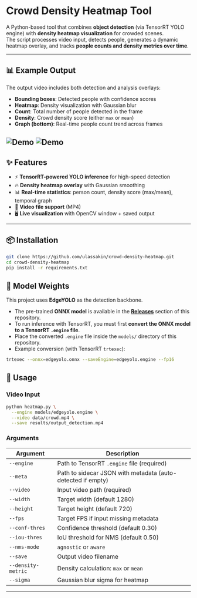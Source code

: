 # Crowd Density Heatmap Tool

A Python-based tool that combines **object detection** (via TensorRT YOLO engine) with **density heatmap visualization** for crowded scenes.  
The script processes video input, detects people, generates a dynamic heatmap overlay, and tracks **people counts and density metrics over time**.

---

## 📊 Example Output

The output video includes both detection and analysis overlays:

- **Bounding boxes**: Detected people with confidence scores  
- **Heatmap**: Density visualization with Gaussian blur  
- **Count**: Total number of people detected in the frame  
- **Density**: Crowd density score (either `max` or `mean`)  
- **Graph (bottom)**: Real-time people count trend across frames  

![Demo](results/demo.gif)
![Demo](results/demo1.gif)
---

## ✨ Features
- ⚡ **TensorRT-powered YOLO inference** for high-speed detection  
- 🔥 **Density heatmap overlay** with Gaussian smoothing  
- 📊 **Real-time statistics**: person count, density score (max/mean), temporal graph  
- 🎥 **Video file support** (MP4)  
- 🖥️ **Live visualization** with OpenCV window + saved output  

---

## 📦 Installation

```bash
git clone https://github.com/ulassakin/crowd-density-heatmap.git
cd crowd-density-heatmap
pip install -r requirements.txt
```
## 🧩 Model Weights

This project uses **EdgeYOLO** as the detection backbone.  

- The pre-trained **ONNX model** is available in the **[Releases](../../releases)** section of this repository.  
- To run inference with TensorRT, you must first **convert the ONNX model to a TensorRT `.engine` file**.
- Place the converted `.engine` file inside the `models/` directory of this repository.
- Example conversion (with TensorRT `trtexec`):  

```bash
trtexec --onnx=edgeyolo.onnx --saveEngine=edgeyolo.engine --fp16
```

## 🚀 Usage

### Video Input
```bash
python heatmap.py \
  --engine models/edgeyolo.engine \
  --video data/crowd.mp4 \
  --save results/output_detection.mp4
```

### Arguments
| Argument            | Description |
|---------------------|-------------|
| `--engine`          | Path to TensorRT `.engine` file (required) |
| `--meta`            | Path to sidecar JSON with metadata (auto-detected if empty) |
| `--video`           | Input video path (required) |
| `--width`           | Target width (default 1280) |
| `--height`          | Target height (default 720) |
| `--fps`             | Target FPS if input missing metadata |
| `--conf-thres`      | Confidence threshold (default 0.30) |
| `--iou-thres`       | IoU threshold for NMS (default 0.50) |
| `--nms-mode`        | `agnostic` or `aware` |
| `--save`            | Output video filename |
| `--density-metric`  | Density calculation: `max` or `mean` |
| `--sigma`           | Gaussian blur sigma for heatmap |

---

